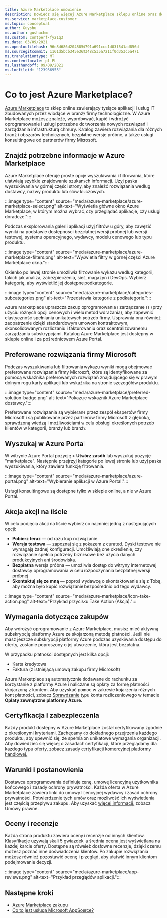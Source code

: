 ```yaml
---
title: Azure Marketplace omówienie
description: Dowiedz się więcej Azure Marketplace sklepu online oraz dowiedz się, jak znaleźć i wypróbować oprogramowanie i rozwiązania.
ms.service: marketplace-customer
ms.topic: conceptual
author: Guyshu
ms.author: gushuchm
ms.custom: contperf-fy21q3
ms.date: 03/09/2021
ms.openlocfilehash: 96e8d686d2048856791a691ccc1d03f541ad856d
ms.sourcegitcommit: 1161d5bcb345e368348c535a7211f0d353c5a471
ms.translationtype: MT
ms.contentlocale: pl-PL
ms.lasthandoff: 09/09/2021
ms.locfileid: "123936955"
---
```

# <a name="what-is-azure-marketplace"></a>Co to jest Azure Marketplace?

[Azure Marketplace](https://azuremarketplace.microsoft.com/marketplace/apps/category/security) to sklep online zawierający tysiące aplikacji i usług IT zbudowanych przez wiodące w branży firmy technologiczne. W Azure Marketplace możesz znaleźć, wypróbować, kupić i wdrożyć oprogramowanie i usługi potrzebne do tworzenia nowych rozwiązań i zarządzania infrastrukturą chmury. Katalog zawiera rozwiązania dla różnych branż i obszarów technicznych, bezpłatne wersje próbne, a także usługi konsultingowe od partnerów firmy Microsoft.

## <a name="find-what-you-need-in-azure-marketplace"></a>Znajdź potrzebne informacje w Azure Marketplace

Azure Marketplace oferuje proste opcje wyszukiwania i filtrowania, które ułatwiają szybkie znajdowanie szukanych informacji. Użyj paska wyszukiwania w górnej części strony, aby znaleźć rozwiązania według dostawcy, nazwy produktu lub słów kluczowych.

:::image type="content" source="media/azure-marketplace/azure-marketplace-select.png" alt-text="Wyświetla główne okno Azure Marketplace, w którym można wybrać, czy przeglądać aplikacje, czy usługi doradcze.":::

Podczas eksplorowania galerii aplikacji użyj filtrów u góry, aby zawęzić wyniki na podstawie dostępności bezpłatnej wersji próbnej lub wersji testowej, systemu operacyjnego, wydawcy, modelu cenowego lub typu produktu.

:::image type="content" source="media/azure-marketplace/azure-marketplace-filters.png" alt-text="Wyświetla filtry w górnej części Azure Marketplace okna.":::

Okienko po lewej stronie umożliwia filtrowanie wykazu według kategorii, takich jak analiza, zabezpieczenia, sieć, magazyn i DevOps. Wybierz kategorię, aby wyświetlić jej dostępne podkategorie.

:::image type="content" source="media/azure-marketplace/categories-subcategories.png" alt-text="Przedstawia kategorie z podkategorie.":::

Azure Marketplace upraszcza zakup oprogramowania i zarządzanie IT (przy użyciu różnych opcji cenowych i wielu metod wdrażania), aby zapewnić elastyczność spełniania unikatowych potrzeb firmy. Usprawnia ona również zaopatrzenie dzięki standardowym umowom kontraktowym, skonsolidowanym rozliczaniu i fakturowaniu oraz scentralizowanemu zarządzaniu subskrypcjami. Katalog Azure Marketplace jest dostępny w sklepie online i za pośrednictwem Azure Portal.

## <a name="microsoft-preferred-solutions"></a>Preferowane rozwiązania firmy Microsoft

Podczas wyszukiwania lub filtrowania wykazu wyniki mogą obejmować preferowane rozwiązania firmy Microsoft, które są identyfikowane za pomocą wskaźnika preferowanych rozwiązań znajdującego się w prawym dolnym rogu karty aplikacji lub wskaźnika na stronie szczegółów produktu.

:::image type="content" source="media/azure-marketplace/preferred-solution-badge.png" alt-text="Pokazuje wskaźnik Azure Marketplace dostawcy.":::

Preferowane rozwiązania są wybierane przez zespół ekspertów firmy Microsoft i są publikowane przez partnerów firmy Microsoft z głęboką, sprawdzoną wiedzą i możliwościami w celu obsługi określonych potrzeb klientów w kategorii, branży lub branży.

## <a name="search-in-the-azure-portal"></a>Wyszukaj w Azure Portal

W witrynie Azure Portal pozycję **+ Utwórz zasób** lub wyszukaj pozycję "marketplace". Następnie przejrzyj kategorie po lewej stronie lub użyj paska wyszukiwania, który zawiera funkcję filtrowania.

:::image type="content" source="media/azure-marketplace/azure-portal.png" alt-text="Wybieranie aplikacji w Azure Portal.":::

Usługi konsultingowe są dostępne tylko w sklepie online, a nie w Azure Portal.

## <a name="take-action-on-a-listing"></a>Akcja akcji na liście

W celu podjęcia akcji na liście wybierz co najmniej jedną z następujących opcji:

- **Pobierz teraz —** od razu kup rozwiązanie.
- **Wersja testowa** — zapoznaj się z pokazem z curated. Dyski testowe nie wymagają żadnej konfiguracji. Umożliwiają one określenie, czy rozwiązanie spełnia potrzeby biznesowe bez użycia danych produkcyjnych ani środowiska.
- **Bezpłatna** wersja próbna — umożliwia dostęp do witryny internetowej dostawcy oprogramowania w celu rozpoczynania bezpłatnej wersji próbnej
- **Skontaktuj się ze mną** — poproś wydawcę o skontaktowanie się z Tobą, aby można było kupić rozwiązanie bezpośrednio od tego wydawcy.

:::image type="content" source="media/azure-marketplace/icon-take-action.png" alt-text="Przykład przycisku Take Action (Akcja).":::

## <a name="purchasing-requirements"></a>Wymagania dotyczące zakupów

Aby wdrożyć oprogramowanie z Azure Marketplace, musisz mieć aktywną subskrypcję platformy Azure ze skojarzoną metodą płatności. Jeśli nie masz jeszcze subskrypcji platformy Azure podczas uzyskiwania dostępu do oferty, zostanie poproszony o jej utworzenie, która jest bezpłatna.

W przypadku płatności dostępnych jest kilka opcji:  

- Karta kredytowa
- Faktura (z istniejącą umową zakupu firmy Microsoft)

Azure Marketplace są automatycznie dodawane do rachunku za korzystanie z platformy Azure i naliczane są opłaty za formę płatności skojarzoną z kontem. Aby uzyskać pomoc w zakresie kojarzenia różnych kont płatności, zobacz [Sprawdzanie](/azure/cost-management-billing/understand/understand-azure-marketplace-charges#check-billing-account-type) typu konta rozliczeniowego w temacie **Opłaty zewnętrzne platformy Azure.**

## <a name="certification-and-security"></a>Certyfikacja i zabezpieczenia

Każdy produkt dostępny w Azure Marketplace został certyfikowany zgodnie z określonymi kryteriami. Zachęcamy do dokładnego przejrzenia każdego produktu, aby upewnić się, że spełnia on unikatowe wymagania organizacji. Aby dowiedzieć się więcej o zasadach certyfikacji, które przeglądamy dla każdego typu oferty, zobacz zasady certyfikacji [komercyjnej platformy handlowej.](/legal/marketplace/certification-policies)

## <a name="terms-and-conditions"></a>Warunki i postanowienia

Dostawca oprogramowania definiuje cenę, umowę licencyjną użytkownika końcowego i zasady ochrony prywatności. Każda oferta w Azure Marketplace zawiera linki do umowy licencyjnej wydawcy i zasad ochrony prywatności. Potwierdzenie tych umów oraz możliwość ich wyświetlenia jest częścią przepływu zakupu. Aby uzyskać [więcej informacji,](legal-contracts.md) zobacz Umowy prawne.

## <a name="ratings-and-reviews"></a>Oceny i recenzje

Każda strona produktu zawiera oceny i recenzje od innych klientów. Klasyfikacje używają skali 5 gwiazdek, a średnia ocena jest wyświetlana na każdej karcie oferty. Dostępne są również dosłowne recenzje, dzięki czemu możesz poznać inne doświadczenia klientów. Po zakupie rozwiązania możesz również pozostawić ocenę i przegląd, aby ułatwić innym klientom podejmowanie decyzji.

:::image type="content" source="media/azure-marketplace/app-reviews.png" alt-text="Przykład przeglądów aplikacji.":::

## <a name="next-steps"></a>Następne kroki

- [Azure Marketplace zakupu](azure-purchasing-invoicing.md)
- [Co to jest usługa Microsoft AppSource?](appsource-overview.md)
